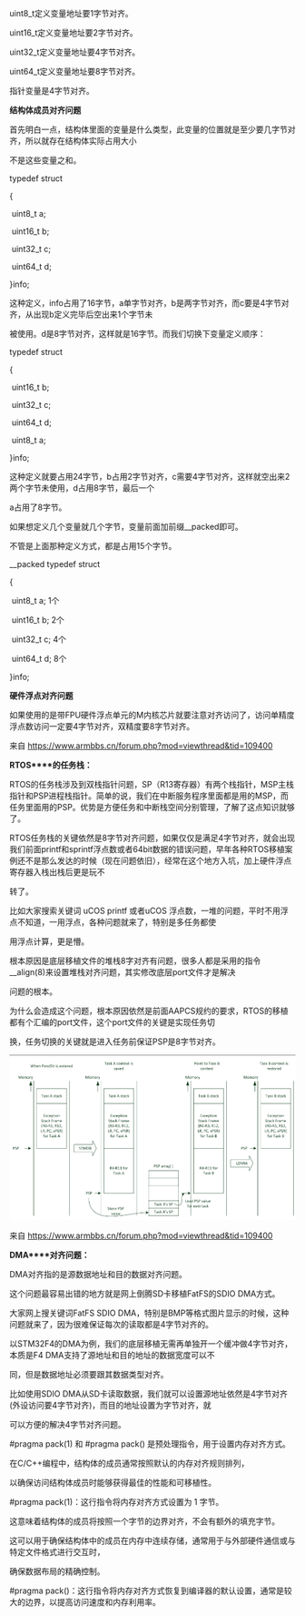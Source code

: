 uint8_t定义变量地址要1字节对齐。

uint16_t定义变量地址要2字节对齐。

uint32_t定义变量地址要4字节对齐。

uint64_t定义变量地址要8字节对齐。

 

指针变量是4字节对齐。



**结构体成员对齐问题** 

首先明白一点，结构体里面的变量是什么类型，此变量的位置就是至少要几字节对齐，所以就存在结构体实际占用大小

不是这些变量之和。

 

typedef struct

{

​     uint8_t a;

​     uint16_t b;

​     uint32_t c;

​     uint64_t d;    

}info;

 

这种定义，info占用了16字节，a单字节对齐，b是两字节对齐，而c要是4字节对齐，从出现b定义完毕后空出来1个字节未

被使用。d是8字节对齐，这样就是16字节。而我们切换下变量定义顺序：

typedef struct

{

​     uint16_t b;

​     uint32_t c;

​     uint64_t d;    

​     uint8_t a;

}info;

 

这种定义就要占用24字节，b占用2字节对齐，c需要4字节对齐，这样就空出来2两个字节未使用，d占用8字节，最后一个

a占用了8字节。

 

如果想定义几个变量就几个字节，变量前面加前缀__packed即可。

 

不管是上面那种定义方式，都是占用15个字节。

 

__packed typedef struct

{

​     uint8_t a;  1个

​     uint16_t b; 2个

​     uint32_t c; 4个

​     uint64_t d; 8个     

}info;



**硬件浮点对齐问题**

如果使用的是带FPU硬件浮点单元的M内核芯片就要注意对齐访问了，访问单精度浮点数访问一定要4字节对齐，双精度要8字节对齐。

 

来自 <https://www.armbbs.cn/forum.php?mod=viewthread&tid=109400> 

 

**RTOS****的任务栈：**

 

RTOS的任务栈涉及到双栈指针问题，SP（R13寄存器）有两个栈指针，MSP主栈指针和PSP进程栈指针。简单的说，我们在中断服务程序里面都是用的MSP，而任务里面用的PSP。优势是方便任务和中断栈空间分别管理，了解了这点知识就够了。

RTOS任务栈的关键依然是8字节对齐问题，如果仅仅是满足4字节对齐，就会出现我们前面printf和sprintf浮点数或者64bit数据的错误问题，早年各种RTOS移植案例还不是那么发达的时候（现在问题依旧），经常在这个地方入坑，加上硬件浮点寄存器入栈出栈后更是玩不

转了。

比如大家搜索关键词 uCOS printf 或者uCOS 浮点数，一堆的问题，平时不用浮点不知道，一用浮点，各种问题就来了，特别是多任务都使

用浮点计算，更是懵。

根本原因是底层移植文件的堆栈8字对齐有问题，很多人都是采用的指令__align(8)来设置堆栈对齐问题，其实修改底层port文件才是解决

问题的根本。

为什么会造成这个问题，根本原因依然是前面AAPCS规约的要求，RTOS的移植都有个汇编的port文件，这个port文件的关键是实现任务切

换，任务切换的关键就是进入任务前保证PSP是8字节对齐。

 ![image-20250422114600225](./image/字节对齐.assets/image-20250422114600225.png)

来自 <https://www.armbbs.cn/forum.php?mod=viewthread&tid=109400> 

 

**DMA****对齐问题：**

 

DMA对齐指的是源数据地址和目的数据对齐问题。

这个问题最容易出错的地方就是网上倒腾SD卡移植FatFS的SDIO DMA方式。

大家网上搜关键词FatFS SDIO DMA，特别是BMP等格式图片显示的时候，这种问题就来了，因为很难保证每次的读取都是4字节对齐的。

以STM32F4的DMA为例，我们的底层移植无需再单独开一个缓冲做4字节对齐，本质是F4 DMA支持了源地址和目的地址的数据宽度可以不

同，但是数据地址必须要跟其数据类型对齐。

比如使用SDIO DMA从SD卡读取数据，我们就可以设置源地址依然是4字节对齐(外设访问要4字节对齐)，而目的地址设置为字节对齐，就

可以方便的解决4字节对齐问题。

 

 

\#pragma pack(1) 和 #pragma pack() 是预处理指令，用于设置内存对齐方式。

在C/C++编程中，结构体的成员通常按照默认的内存对齐规则排列，

以确保访问结构体成员时能够获得最佳的性能和可移植性。

\#pragma pack(1)：这行指令将内存对齐方式设置为 1 字节。

这意味着结构体的成员将按照一个字节的边界对齐，不会有额外的填充字节。

这可以用于确保结构体中的成员在内存中连续存储，通常用于与外部硬件通信或与特定文件格式进行交互时，

确保数据布局的精确控制。

\#pragma pack()：这行指令将内存对齐方式恢复到编译器的默认设置，通常是较大的边界，以提高访问速度和内存利用率。